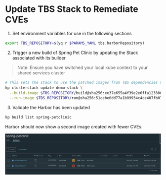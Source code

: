 # Update TBS Stack to Remediate CVEs 

1. Set environment variables for use in the following sections

```bash
export TBS_REPOSITORY=$(yq r $PARAMS_YAML tbs.harborRepository)
```

2. Trigger a new build of Spring Pet Clinic by updating the Stack associated with its builder

>Note: Ensure you have switched your local kube context to your shared services cluster

```bash
# This sets the stack to use the patched images from TBS dependencies v100.0.22
kp clusterstack update demo-stack \
  --build-image $TBS_REPOSITORY/build@sha256:ee37e655a4f39e2e6ffa123306db0221386032d3e6e51aac809823125b0a400e \
  --run-image $TBS_REPOSITORY/run@sha256:51cebe0dd77a1b09934c4ce407fb07e3fc6f863da99cdd227123d7bfc7411efa
```

3. Validate the Harbor has been updated

```bash
kp build list spring-petclinic
```

Harbor should now show a second image created with fewer CVEs.

![Harbor Images](petclinic-rebase.png)

